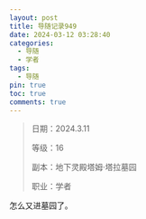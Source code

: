 ```yaml
---
layout: post
title: 导随记录949
date: 2024-03-12 03:28:40
categories:
  - 导随
  - 学者
tags:
  - 导随
pin: true
toc: true
comments: true
---
```

> 日期：2024.3.11
>
> 等级：16
>
> 副本：地下灵殿塔姆·塔拉墓园
>
> 职业：学者

怎么又进墓园了。